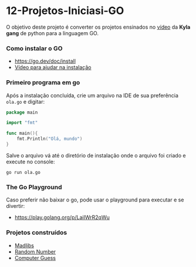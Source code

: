 # 12-Projetos-Iniciasi-GO

O objetivo deste projeto é converter os projetos ensinados no [vídeo](https://www.youtube.com/watch?v=8ext9G7xspg) da **Kyla gang** de python para a linguagem GO.

### Como instalar o GO
* https://go.dev/doc/install
* [Vídeo para ajudar na instalação](https://www.youtube.com/watch?v=eJq_D9at6ec)

### Primeiro programa em go
Após a instalação concluída, crie um arquivo na IDE de sua preferência `ola.go` e digitar:

~~~go
package main

import "fmt"

func main(){
    fmt.Println("Olá, mundo")
}
~~~

Salve o arquivo vá até o diretório de instalação onde o arquivo foi criado e execute no console:

`go run ola.go`

### The Go Playground

Caso preferir não baixar o go, pode usar o playground para executar e se divertir:

* https://play.golang.org/p/LaiIWrR2qWu


### Projetos construídos

* [Madlibs](https://github.com/alessandra1408/12-Projetos-Iniciais-GO/tree/main/madlibs)
* [Random Number](https://github.com/alessandra1408/12-Projetos-Iniciais-GO/tree/main/random)
* [Computer Guess](https://github.com/alessandra1408/12-Projetos-Iniciais-GO/tree/main/computer_guess)

